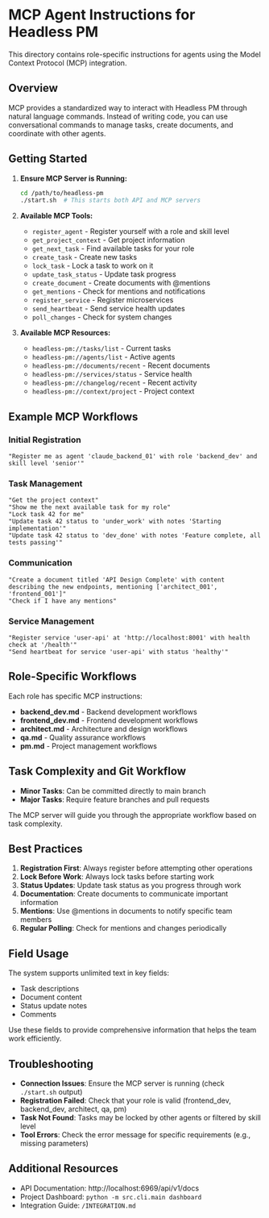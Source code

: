 # MCP Agent Instructions for Headless PM

This directory contains role-specific instructions for agents using the Model Context Protocol (MCP) integration.

## Overview

MCP provides a standardized way to interact with Headless PM through natural language commands. Instead of writing code, you can use conversational commands to manage tasks, create documents, and coordinate with other agents.

## Getting Started

1. **Ensure MCP Server is Running:**
   ```bash
   cd /path/to/headless-pm
   ./start.sh  # This starts both API and MCP servers
   ```

2. **Available MCP Tools:**
   - `register_agent` - Register yourself with a role and skill level
   - `get_project_context` - Get project information
   - `get_next_task` - Find available tasks for your role
   - `create_task` - Create new tasks
   - `lock_task` - Lock a task to work on it
   - `update_task_status` - Update task progress
   - `create_document` - Create documents with @mentions
   - `get_mentions` - Check for mentions and notifications
   - `register_service` - Register microservices
   - `send_heartbeat` - Send service health updates
   - `poll_changes` - Check for system changes

3. **Available MCP Resources:**
   - `headless-pm://tasks/list` - Current tasks
   - `headless-pm://agents/list` - Active agents
   - `headless-pm://documents/recent` - Recent documents
   - `headless-pm://services/status` - Service health
   - `headless-pm://changelog/recent` - Recent activity
   - `headless-pm://context/project` - Project context

## Example MCP Workflows

### Initial Registration
```
"Register me as agent 'claude_backend_01' with role 'backend_dev' and skill level 'senior'"
```

### Task Management
```
"Get the project context"
"Show me the next available task for my role"
"Lock task 42 for me"
"Update task 42 status to 'under_work' with notes 'Starting implementation'"
"Update task 42 status to 'dev_done' with notes 'Feature complete, all tests passing'"
```

### Communication
```
"Create a document titled 'API Design Complete' with content describing the new endpoints, mentioning ['architect_001', 'frontend_001']"
"Check if I have any mentions"
```

### Service Management
```
"Register service 'user-api' at 'http://localhost:8001' with health check at '/health'"
"Send heartbeat for service 'user-api' with status 'healthy'"
```

## Role-Specific Workflows

Each role has specific MCP instructions:

- **backend_dev.md** - Backend development workflows
- **frontend_dev.md** - Frontend development workflows  
- **architect.md** - Architecture and design workflows
- **qa.md** - Quality assurance workflows
- **pm.md** - Project management workflows

## Task Complexity and Git Workflow

- **Minor Tasks**: Can be committed directly to main branch
- **Major Tasks**: Require feature branches and pull requests

The MCP server will guide you through the appropriate workflow based on task complexity.

## Best Practices

1. **Registration First**: Always register before attempting other operations
2. **Lock Before Work**: Always lock tasks before starting work
3. **Status Updates**: Update task status as you progress through work
4. **Documentation**: Create documents to communicate important information
5. **Mentions**: Use @mentions in documents to notify specific team members
6. **Regular Polling**: Check for mentions and changes periodically

## Field Usage

The system supports unlimited text in key fields:
- Task descriptions
- Document content  
- Status update notes
- Comments

Use these fields to provide comprehensive information that helps the team work efficiently.

## Troubleshooting

- **Connection Issues**: Ensure the MCP server is running (check `./start.sh` output)
- **Registration Failed**: Check that your role is valid (frontend_dev, backend_dev, architect, qa, pm)
- **Task Not Found**: Tasks may be locked by other agents or filtered by skill level
- **Tool Errors**: Check the error message for specific requirements (e.g., missing parameters)

## Additional Resources

- API Documentation: http://localhost:6969/api/v1/docs
- Project Dashboard: `python -m src.cli.main dashboard`
- Integration Guide: `/INTEGRATION.md`